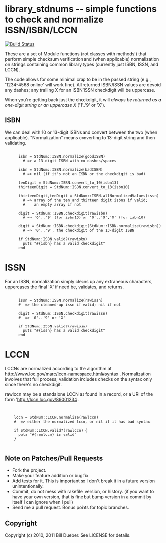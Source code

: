 # library_stdnums -- simple functions to check and normalize ISSN/ISBN/LCCN

[![Build Status](https://secure.travis-ci.org/[billdueber]/[library_stdnums].png)](http://travis-ci.org/[billdueber]/[library_stdnums])

These are a set of Module functions (not classes with methods!) that perform simple checksum verification and (when applicable) normalization on strings containing common library types (currently just ISBN, ISSN, and LCCN).

The code allows for some minimal crap to be in the passed string (e.g., '1234-4568 online' will work fine). All returned ISBN/ISSN values are devoid any dashes; any trailing X for an ISBN/ISSN checkdigit will be uppercase.

When you're getting back just the checkdigit, it will *always be returned as a one-digit string or an uppercase X* ('1'..'9' or 'X').


## ISBN

We can deal with 10 or 13-digit ISBNs and convert between the two (when applicable).
"Normalization" means converting to 13-digit string and then validating.

~~~~~

      isbn = StdNum::ISBN.normalize(goodISBN)
        # => a 13-digit ISBN with no dashes/spaces

      isbn = StdNum::ISBN.normalize(badISBN)
        # => nil (if it's not an ISBN or the checkdigit is bad)

      tenDigit = StdNum::ISBN.convert_to_10(isbn13)
      thirteenDigit = StdNum::ISBN.convert_to_13(isbn10)

      thirteenDigit,tenDigit = StdNum::ISBN.allNormalizedValues(issn)
        # => array of the ten and thirteen digit isbns if valid;
        #    an empty array if not

      digit = StdNum::ISBN.checkdigit(rawisbn)
        # => '0'..'9' (for isbn13) or '0'..'9','X' (for isbn10)

      digit = StdNum::ISBN.checkdigit(StdNum::ISBN.normalize(rawisbn))
        # => '0'..'9', the checkdigit of the 13-digit ISBN

      if StdNum::ISBN.valid?(rawisbn)
        puts "#{isbn} has a valid checkdigit"
      end

~~~~~

# ISSN

For an ISSN, normalization simply cleans up any extraneous characters,
uppercases the final 'X' if need be, validates, and returns.

~~~~~

      issn = StdNum::ISSN.normalize(rawissn)
      #  => the cleaned-up issn if valid; nil if not

      digit = StdNum::ISSN.checkdigit(rawissn)
      #  => '0'..'9' or 'X'

      if StdNum::ISSN.valid?(rawissn)
        puts "#{issn} has a valid checkdigit"
      end
~~~~~

# LCCN

LCCNs are normalized according to the algorithm at
http://www.loc.gov/marc/lccn-namespace.html#syntax . Normalization involves
that full process; validation includes checks on the syntax only since
there's no checkdigit.

rawlccn may be a standalone LCCN as found in a record, or a URI of the form
'http://lccn.loc.gov/89001234 .

~~~~~


    lccn = StdNum::LCCN.normalize(rawlccn)
    #  => either the normalized lccn, or nil if it has bad syntax

    if StdNum::LCCN.valid?(rawlccn) {
      puts "#{rawlccn} is valid"
    }


~~~~~


## Note on Patches/Pull Requests

* Fork the project.
* Make your feature addition or bug fix.
* Add tests for it. This is important so I don't break it in a
  future version unintentionally.
* Commit, do not mess with rakefile, version, or history.
  (if you want to have your own version, that is fine but bump version in a commit by itself I can ignore when I pull)
* Send me a pull request. Bonus points for topic branches.

## Copyright

Copyright (c) 2010, 2011 Bill Dueber. See LICENSE for details.
